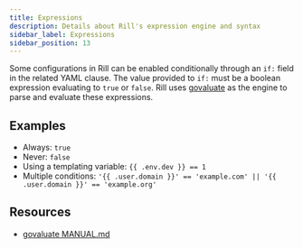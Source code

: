 ```yaml
---
title: Expressions
description: Details about Rill's expression engine and syntax
sidebar_label: Expressions
sidebar_position: 13
---
```


Some configurations in Rill can be enabled conditionally through an `if:` field in the related YAML clause. The value provided to `if:` must be a boolean expression evaluating to `true` or `false`. Rill uses [govaluate](https://github.com/Knetic/govaluate) as the engine to parse and evaluate these expressions.

## Examples

- Always: `true`
- Never: `false`
- Using a templating variable: `{{ .env.dev }} == 1`
- Multiple conditions: `'{{ .user.domain }}' == 'example.com' || '{{ .user.domain }}' == 'example.org'`

## Resources

- [govaluate MANUAL.md](https://github.com/Knetic/govaluate/blob/master/MANUAL.md)

